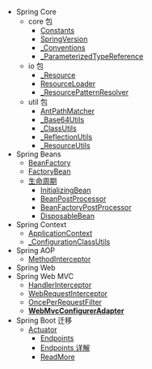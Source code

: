 * Spring Core
    * core 包
        * [Constants](spring-core/core/Constants.md)
        * [SpringVersion](spring-core/core/SpringVersion.md)
        * [_Conventions](spring-core/core/Conventions.md)
        * [_ParameterizedTypeReference](spring-core/core/ParameterizedTypeReference.md)
    * io 包
        * [_Resource](spring-core/io/Resource.md)
        * [ResourceLoader](spring-core/io/ResourceLoader.md)
        * [_ResourcePatternResolver](spring-core/io/ResourcePatternResolver.md)
    * util 包
        * [AntPathMatcher](spring-core/util/AntPathMatcher.md)
        * [_Base64Utils](spring-core/util/Base64Utils.md)
        * [_ClassUtils](spring-core/util/ClassUtils.md)
        * [_ReflectionUtils](spring-core/util/ReflectionUtils.md)
        * [_ResourceUtils](spring-core/util/ResourceUtils.md)
* Spring Beans
    * [BeanFactory](spring-beans/BeanFactory.md)
    * [FactoryBean](spring-beans/FactoryBean.md)
    * [生命周期](spring-beans/lifecycle/index.md)
      * [InitializingBean](spring-beans/lifecycle/InitializingBean.md)
      * [BeanPostProcessor](spring-beans/lifecycle/BeanPostProcessor.md)
      * [BeanFactoryPostProcessor](spring-beans/lifecycle/BeanFactoryPostProcessor.md)
      * [DisposableBean](spring-beans/lifecycle/DisposableBean.md)
* Spring Context
    * [ApplicationContext](spring-context/ApplicationContext.md)
    * [_ConfigurationClassUtils](spring-context/ConfigurationClassUtils.md)
* Spring AOP
    - [MethodInterceptor](spring-aop/MethodInterceptor.md)
* Spring Web
* Spring Web MVC
    * [HandlerInterceptor](spring-webmvc/HandlerInterceptor.md)
    * [WebRequestInterceptor](spring-webmvc/WebRequestInterceptor.md)
    * [OncePerRequestFilter](spring-webmvc/OncePerRequestFilter.md)
    * [**WebMvcConfigurerAdapter**](spring-webmvc/WebMvcConfigurerAdapter.md)
* Spring Boot 迁移
    * [Actuator](spring-boot/actuator/index.md)
        * [Endpoints](spring-boot/actuator/endpoints.md)
        * [Endpoints 详解](spring-boot/actuator/endpoints-detail.md)
        * [ReadMore](spring-boot/actuator/read-more.md)

